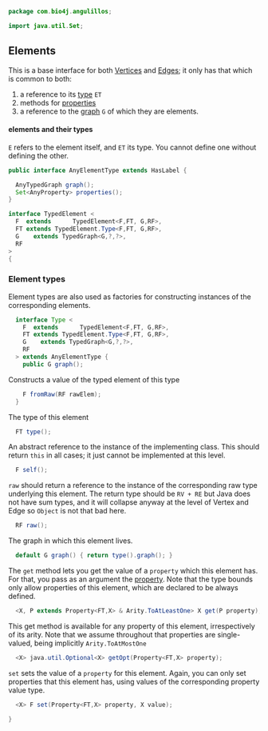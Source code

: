 
```java
package com.bio4j.angulillos;

import java.util.Set;
```


## Elements

This is a base interface for both [Vertices](TypedVertex.java.md) and [Edges](TypedEdge.java.md); it only has that which is common to both:

1. a reference to its [type](#Element_types) `ET`
2. methods for [properties](Property.java.md)
3. a reference to the [graph](TypedGraph.java.md) `G` of which they are elements.

#### elements and their types

`E` refers to the element itself, and `ET` its type. You cannot define one without defining the other.


```java
public interface AnyElementType extends HasLabel {

  AnyTypedGraph graph();
  Set<AnyProperty> properties();
}

interface TypedElement <
  F  extends      TypedElement<F,FT, G,RF>,
  FT extends TypedElement.Type<F,FT, G,RF>,
  G    extends TypedGraph<G,?,?>,
  RF
>
{
```


### Element types

Element types are also used as factories for constructing instances of the corresponding elements.


```java
  interface Type <
    F  extends      TypedElement<F,FT, G,RF>,
    FT extends TypedElement.Type<F,FT, G,RF>,
    G    extends TypedGraph<G,?,?>,
    RF
  > extends AnyElementType {
    public G graph();
```

Constructs a value of the typed element of this type

```java
    F fromRaw(RF rawElem);
  }
```

The type of this element

```java
  FT type();
```

An abstract reference to the instance of the implementing class. This should return `this` in all cases; it just cannot be implemented at this level.

```java
  F self();
```

`raw` should return a reference to the instance of the corresponding raw type underlying this element. The return type should be `RV + RE` but Java does not have sum types, and it will collapse anyway at the level of Vertex and Edge so `Object` is not that bad here.

```java
  RF raw();
```

The graph in which this element lives.

```java
  default G graph() { return type().graph(); }
```

The `get` method lets you get the value of a `property` which this element has. For that, you pass as an argument the [property](Property.java.md). Note that the type bounds only allow properties of this element, which are declared to be always defined.

```java
  <X, P extends Property<FT,X> & Arity.ToAtLeastOne> X get(P property);
```

This get method is available for any property of this element, irrespectively of its arity. Note that we assume throughout that properties are single-valued, being implicitly `Arity.ToAtMostOne`

```java
  <X> java.util.Optional<X> getOpt(Property<FT,X> property);
```

`set` sets the value of a `property` for this element. Again, you can only set properties that this element has, using values of the corresponding property value type.

```java
  <X> F set(Property<FT,X> property, X value);

}

```




[test/java/com/bio4j/angulillos/Twitter.java]: ../../../../../test/java/com/bio4j/angulillos/Twitter.java.md
[test/java/com/bio4j/angulillos/TwitterGraphTestSuite.java]: ../../../../../test/java/com/bio4j/angulillos/TwitterGraphTestSuite.java.md
[main/java/com/bio4j/angulillos/Arity.java]: Arity.java.md
[main/java/com/bio4j/angulillos/UntypedGraphSchema.java]: UntypedGraphSchema.java.md
[main/java/com/bio4j/angulillos/AnyElementType.java]: AnyElementType.java.md
[main/java/com/bio4j/angulillos/UntypedGraph.java]: UntypedGraph.java.md
[main/java/com/bio4j/angulillos/TypedEdgeIndex.java]: TypedEdgeIndex.java.md
[main/java/com/bio4j/angulillos/Labeled.java]: Labeled.java.md
[main/java/com/bio4j/angulillos/TypedVertexIndex.java]: TypedVertexIndex.java.md
[main/java/com/bio4j/angulillos/conversions.java]: conversions.java.md
[main/java/com/bio4j/angulillos/TypedVertexQuery.java]: TypedVertexQuery.java.md
[main/java/com/bio4j/angulillos/QueryPredicate.java]: QueryPredicate.java.md
[main/java/com/bio4j/angulillos/AnyEdgeType.java]: AnyEdgeType.java.md
[main/java/com/bio4j/angulillos/TypedGraph.java]: TypedGraph.java.md
[main/java/com/bio4j/angulillos/AnyProperty.java]: AnyProperty.java.md
[main/java/com/bio4j/angulillos/AnyVertexType.java]: AnyVertexType.java.md
[main/java/com/bio4j/angulillos/TypedElementIndex.java]: TypedElementIndex.java.md